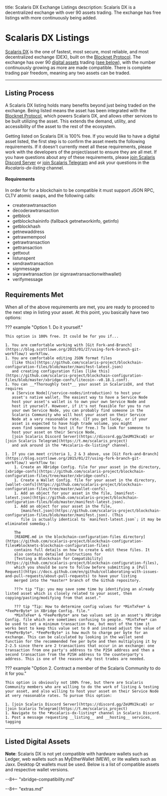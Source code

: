 title: Scalaris DX Exchange Listings
description: Scalaris DX is a decentralized exchange with over 90 assets trading. The exchange has free listings with more continuously being added.


# Scalaris DX Listings
[Scalaris DX](/scalarisdx/introduction) is the one of fastest, most secure, most reliable, and most decentralized exchange (DEX), built on the [Blocknet Protocol](/project/introduction). The exchange has over 90 [digital assets](/resources/glossary/#digital-asset) trading ([see below](/scalarisdx/listings/#listed-digital-assets)), with the number continuously growing as more are made compatible. There is complete trading pair freedom, meaning any two assets can be traded.

---

## Listing Process
A Scalaris DX listing holds many benefits beyond just being traded on the exchange. Being listed means the asset has been integrated with the [Blocknet Protocol](/project/introduction), which powers Scalaris DX, and allows other services to be built utilizing the asset. This extends the demand, utility, and accessibility of the asset to the rest of the ecosystem.

Getting listed on Scalaris DX is 100% free. If you would like to have a
digital asset listed, the first step is to confirm the asset meets the following
requirements. If it doesn't currently meet all these requirements, please work with
the developers of the project/asset to ensure they
are all met. If you have questions about any of these requirements, please
[join Scalaris Discord Server](https://discord.gg/ZeUMV2kcaQ) or [join Scalaris Telegram](https://t.me/scalaris_project) and ask your
questions in the *#scalaris-dx-listing* channel.

#### Requirements
In order for for a blockchain to be compatible it must support JSON RPC, CLTV atomic swaps, and the following calls:

* createrawtransaction
* decoderawtransaction
* getblock
* getblockchaininfo (fallback getnetworkinfo, getinfo)
* getblockhash
* getnewaddress
* getrawmempool
* getrawtransaction
* gettransaction
* gettxout
* listunspent
* sendrawtransaction
* signmessage
* signrawtransaction (or signrawtransactionwithwallet)
* verifymessage

##  Requirements Met
When all of the above requirements are met,
you are ready to proceed to the next step in listing your asset. At this point, you basically have two options:

??? example "Option 1. Do it yourself."

	This option is 100% free. It could be for you if...

	1. You are comfortable working with [Git Fork-and-Branch](https://blog.scottlowe.org/2015/01/27/using-fork-branch-git-workflow/) workflow.
	1. You are comfortable editing JSON format files
       [like this](https://github.com/scalaris-project/blockchain-configuration-files/blob/master/manifest-latest.json)
       and creating configuration files [like this](https://github.com/scalaris-project/blockchain-configuration-files/blob/master/xbridge-confs/litecoin--v0.18.1.conf).
	1. You can __*Thoroughly test*__ your asset in ScalarisDX, and that requires
       a [Service Node](/service-nodes/introduction) to host your
       asset's native wallet. The easiest way to have a Service Node
       host your asset's wallet is to own your own Service Node and
       host it yourself. However, if it's not feasible for you to run
       your own Service Node, you can probably find someone in the
       Scalaris Community who will host your asset on their Service
       Node at a very reasonable rate. (If you get lucky, or if your
       asset is expected to have high trade volume, you might
       even find someone to host it for free.) To look for someone to
       host your asset on their Service Node,
       [join Scalaris Discord Server](https://discord.gg/ZeUMV2kcaQ) or [join Scalaris Telegram](https://t.me/scalaris_project)
       and ask around in the *#scalaris-dx-listing* channel.

	1. If you can meet criteria 1, 2 & 3 above, use [Git Fork-and-Branch](https://blog.scottlowe.org/2015/01/27/using-fork-branch-git-workflow/) workflow to:
		1. Create an XBridge Config. file for your asset in the directory, [xbridge-confs](https://github.com/scalaris-project/blockchain-configuration-files/tree/master/xbridge-confs).
		1. Create a Wallet Config. file for your asset in the directory, [wallet-confs](https://github.com/scalaris-project/blockchain-configuration-files/tree/master/wallet-confs).
		1. Add an object for your asset in the file, [manifest-latest.json](https://github.com/scalaris-project/blockchain-configuration-files/blob/master/manifest-latest.json). 
		1. Add an object for your asset in the file,
           [manifest.json](https://github.com/scalaris-project/blockchain-configuration-files/blob/master/manifest.json). (This
           file is actually identical to `manifest-latest.json`; it may be eliminated someday.)

		The
        [README.md in the blockchain-configuration-files directory](https://github.com/scalaris-project/blockchain-configuration-files#blocknets-blockchain-configuration-files)
        contains full details on how to create & edit these files. It
        also contains detailed instructions for
        [Testing a Blockchain for Compatibility](https://github.com/scalaris-project/blockchain-configuration-files),
        which you should be sure to follow before submitting a [Pull Request](https://docs.github.com/en/github/collaborating-with-issues-and-pull-requests/about-pull-requests) to have your listing
        merged into the *master* branch of the Github repository.

		???+ tip "Tip: you may save some time by identifying an already listed asset which is closely related to your asset, then copying/pasting/modifying from that asset."

		??? tip "Tip: How to determine config values for *MinTxFee* & *FeePerByte* in XBridge Config. file."
		*MinTxFee* & *FeePerByte* are two values set in an asset's XBridge Config. file which are sometimes confusing to people. *MinTxFee* can be used to set a minimum transaction fee, but most of the time it works best to keep this value set to 0 and instead adjust the value of *FeePerByte*. *FeePerByte* is how much to charge per byte for an exchange. This can be calculated by looking in the wallet send function for the recommended fee per byte and then multiplying it by 2-2.5 since there are 2 transactions that occur in an exchange: one transaction from one party's address to the P2SH address and then a second transaction from the P2SH address to the counterparty's address. This is one of the reasons why test trades are needed.
		

??? example "Option 2. Contract a member of the Scalaris Community to do it for you."

	This option is obviously not 100% free, but there are Scalaris Community members who are willing to do the work of listing & testing your asset, and also willing to host your asset on their Service Node at very reasonable rates. To pursue this option:

	1. [join Scalaris Discord Server](https://discord.gg/ZeUMV2kcaQ) or [join Scalaris Telegram](https://t.me/scalaris_project)
	1. Navigate to the *#scalaris-dx-listing* channel in Scalaris Discord.
	1. Post a message requesting __listing__ and __hosting__ services, tagging

---

## Listed Digital Assets
**Note**: Scalaris DX is not yet compatible with hardware wallets such as Ledger, web wallets such as MyEtherWallet (MEW), or lite wallets such as Jaxx. Desktop Qt wallets must be used. Below is a list of compatible assets and respective wallet versions. 

--8<-- "xbridge-compatibility.md"









<script type="text/javascript">
// read instructions for related links in ../snippets/extras.md
var relatedLinks = [];
</script>

--8<-- "extras.md"





